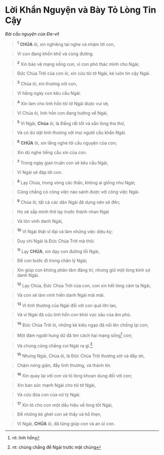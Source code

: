 # Lời Khẩn Nguyện và Bày Tỏ Lòng Tin Cậy
*Bài cầu nguyện của Đa-vít*

> <sup><b>1</b></sup> **CHÚA** ôi, xin nghiêng tai nghe và nhậm lời con,
>


> Vì con đang khốn khổ và cùng đường.
>


> <sup><b>2</b></sup> Xin bảo vệ mạng sống con, vì con phó thác mình cho Ngài;
>


> Đức Chúa Trời của con ôi, xin cứu tôi tớ Ngài, kẻ luôn tin cậy Ngài.
>


> <sup><b>3</b></sup> Chúa ôi, xin thương xót con,
>


> Vì hằng ngày con kêu cầu Ngài.
>


> <sup><b>4</b></sup> Xin làm cho linh hồn tôi tớ Ngài được vui vẻ,
>


> Vì Chúa ôi, linh hồn con đang hướng về Ngài,
>


> <sup><b>5</b></sup> Vì Ngài, **Chúa** ôi, là Đấng rất tốt và sẵn lòng tha thứ,
>


> Và có dư dật tình thương với mọi người cầu khẩn Ngài.
>


> <sup><b>6</b></sup> **CHÚA** ôi, xin lắng nghe lời cầu nguyện của con;
>


> Xin dủ nghe tiếng cầu xin của con.
>


> <sup><b>7</b></sup> Trong ngày gian truân con sẽ kêu cầu Ngài,
>


> Vì Ngài sẽ đáp lời con.
>


> <sup><b>8</b></sup> Lạy Chúa, trong vòng các thần, không ai giống như Ngài;
>


> Cũng chẳng có công việc nào sánh được với công việc Ngài.
>


> <sup><b>9</b></sup> Chúa ôi, tất cả các dân Ngài đã dựng nên sẽ đến;
>


> Họ sẽ sấp mình thờ lạy trước thánh nhan Ngài
>


> Và tôn vinh danh Ngài,
>


> <sup><b>10</b></sup> Vì Ngài thật vĩ đại và làm những việc diệu kỳ;
>


> Duy chỉ Ngài là Đức Chúa Trời mà thôi.
>


> <sup><b>11</b></sup> Lạy **CHÚA**, xin dạy con đường lối Ngài,
>


> Để con bước đi trong chân lý Ngài;
>


> Xin giúp con không phân tâm đãng trí, nhưng giữ một lòng kính sợ danh Ngài.
>


> <sup><b>12</b></sup> Lạy Chúa, Đức Chúa Trời của con, con xin hết lòng cảm tạ Ngài,
>


> Và con sẽ làm vinh hiển danh Ngài mãi mãi.
>


> <sup><b>13</b></sup> Vì tình thương của Ngài đối với con quá lớn lao,
>


> Và vì Ngài đã cứu linh hồn con khỏi vực sâu của âm phủ.
>


> <sup><b>14</b></sup> Đức Chúa Trời ôi, những kẻ kiêu ngạo đã nổi lên chống lại con;
>


> Một đám người hung dữ đã tìm cách hại mạng sống[^1-d6b7a5bd-00c9-406e-87da-02366ce7fcc0] con;
>


> Và chúng cũng chẳng coi Ngài ra gì.[^2-d6b7a5bd-00c9-406e-87da-02366ce7fcc0]
>


> <sup><b>15</b></sup> Nhưng Ngài, Chúa ôi, là Đức Chúa Trời thương xót và đầy ơn,
>


> Chậm nóng giận, đầy tình thương, và thành tín.
>


> <sup><b>16</b></sup> Xin quay lại với con và tỏ lòng khoan dung đối với con;
>


> Xin ban sức mạnh Ngài cho tôi tớ Ngài,
>


> Và cứu đứa con của nữ tỳ Ngài.
>


> <sup><b>17</b></sup> Xin tỏ cho con một dấu hiệu về lòng tốt Ngài,
>


> Để những kẻ ghét con sẽ thấy và hổ thẹn,
>


> Vì Ngài, **CHÚA** ôi, đã từng giúp con và an ủi con.
>

[^1-d6b7a5bd-00c9-406e-87da-02366ce7fcc0]: nt: linh hồn
[^2-d6b7a5bd-00c9-406e-87da-02366ce7fcc0]: nt: chúng chẳng để Ngài trước mặt chúng